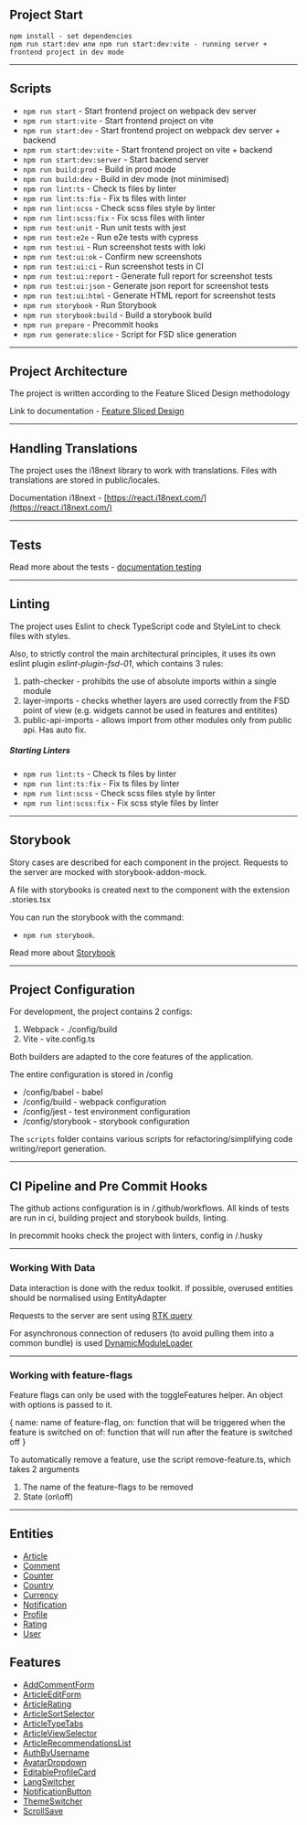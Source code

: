 ## Project Start

```
npm install - set dependencies
npm run start:dev или npm run start:dev:vite - running server + frontend project in dev mode
```

---

## Scripts

-   `npm run start` - Start frontend project on webpack dev server
-   `npm run start:vite` - Start frontend project on vite
-   `npm run start:dev` - Start frontend project on webpack dev server + backend
-   `npm run start:dev:vite` - Start frontend project on vite + backend
-   `npm run start:dev:server` - Start backend server
-   `npm run build:prod` - Build in prod mode
-   `npm run build:dev` - Build in dev mode (not minimised)
-   `npm run lint:ts` - Check ts files by linter
-   `npm run lint:ts:fix` - Fix ts files with linter
-   `npm run lint:scss` - Check scss files style by linter
-   `npm run lint:scss:fix` - Fix scss files with linter
-   `npm run test:unit` - Run unit tests with jest
-   `npm run test:e2e` - Run e2e tests with cypress
-   `npm run test:ui` - Run screenshot tests with loki
-   `npm run test:ui:ok` - Confirm new screenshots
-   `npm run test:ui:ci` - Run screenshot tests in CI
-   `npm run test:ui:report` - Generate full report for screenshot tests
-   `npm run test:ui:json` - Generate json report for screenshot tests
-   `npm run test:ui:html` - Generate HTML report for screenshot tests
-   `npm run storybook` - Run Storybook
-   `npm run storybook:build` - Build a storybook build
-   `npm run prepare` - Precommit hooks
-   `npm run generate:slice` - Script for FSD slice generation

---

## Project Architecture

The project is written according to the Feature Sliced Design methodology

Link to documentation -
[Feature Sliced Design](https://feature-sliced.design/docs/get-started/tutorial)

---

## Handling Translations

The project uses the i18next library to work with translations. Files with translations are stored in
public/locales.

Documentation i18next - [https://react.i18next.com/](https://react.i18next.com/)

---

## Tests

Read more about the tests - [documentation testing](/docs/tests.md)

---

## Linting

The project uses Eslint to check TypeScript code and StyleLint to check files with styles.

Also, to strictly control the main architectural principles, it uses its own eslint plugin
_eslint-plugin-fsd-01_, which contains 3 rules:

1. path-checker - prohibits the use of absolute imports within a single module
2. layer-imports - checks whether layers are used correctly from the FSD point of view (e.g. widgets
   cannot be used in features and entitites)
3. public-api-imports - allows import from other modules only from public api. Has auto fix.

##### Starting Linters

-   `npm run lint:ts` - Check ts files by linter
-   `npm run lint:ts:fix` - Fix ts files by linter
-   `npm run lint:scss` - Check scss files style by linter
-   `npm run lint:scss:fix` - Fix scss style files by linter

---

## Storybook

Story cases are described for each component in the project. Requests to the server are mocked with
storybook-addon-mock.

A file with storybooks is created next to the component with the extension .stories.tsx

You can run the storybook with the command:

-   `npm run storybook`.

Read more about [Storybook](/docs/storybook.md)

---

## Project Configuration

For development, the project contains 2 configs:

1. Webpack - ./config/build
2. Vite - vite.config.ts

Both builders are adapted to the core features of the application.

The entire configuration is stored in /config

-   /config/babel - babel
-   /config/build - webpack configuration
-   /config/jest - test environment configuration
-   /config/storybook - storybook configuration

The `scripts` folder contains various scripts for refactoring/simplifying code writing/report generation.

---

## CI Pipeline and Pre Commit Hooks

The github actions configuration is in /.github/workflows. All kinds of tests are run in ci, building
project and storybook builds, linting.

In precommit hooks check the project with linters, config in /.husky

---

### Working With Data

Data interaction is done with the redux toolkit. If possible, overused
entities should be normalised using EntityAdapter

Requests to the server are sent using [RTK query](/src/shared/api/rtkApi.ts)

For asynchronous connection of redusers (to avoid pulling them into a common bundle) is used
[DynamicModuleLoader](/src/shared/lib/components/DynamicModulLoader/DynamicModulLoader.tsx)

---

### Working with feature-flags

Feature flags can only be used with the toggleFeatures helper.
An object with options is passed to it.

{
name: name of feature-flag,
on: function that will be triggered when the feature is switched on
of: function that will run after the feature is switched off
}

To automatically remove a feature, use the script remove-feature.ts,
which takes 2 arguments

1. The name of the feature-flags to be removed
2. State (on\off)

---

## Entities

-   [Article](/src/entities/Article)
-   [Comment](/src/entities/Comment)
-   [Counter](/src/entities/Counter)
-   [Country](/src/entities/Country)
-   [Currency](/src/entities/Currency)
-   [Notification](/src/entities/Notification)
-   [Profile](/src/entities/Profile)
-   [Rating](/src/entities/Rating)
-   [User](/src/entities/User)

## Features

-   [AddCommentForm](/src/features/AddCommentForm)
-   [ArticleEditForm](/src/features/ArticleEditForm)
-   [ArticleRating](/src/features/ArticleRating)
-   [ArticleSortSelector](/src/features/ArticleSortSelector)
-   [ArticleTypeTabs](/src/features/ArticleTypeTabs)
-   [ArticleViewSelector](/src/features/ArticleViewSelector)
-   [ArticleRecommendationsList](/src/features/ArticleRecommendationsList)
-   [AuthByUsername](/src/features/AuthByUsername)
-   [AvatarDropdown](/src/features/AvatarDropdown)
-   [EditableProfileCard](/src/features/EditableProfileCard)
-   [LangSwitcher](/src/features/LangSwitcher)
-   [NotificationButton](/src/features/NotificationButton)
-   [ThemeSwitcher](/src/features/ThemeSwitcher)
-   [ScrollSave](/src/features/ScrollSave)
